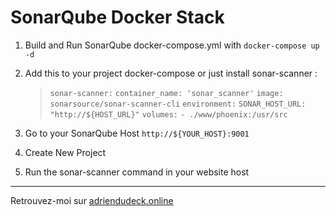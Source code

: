 # SonarQube Docker Stack

1. Build and Run SonarQube docker-compose.yml with `docker-compose up -d`
2. Add this to your project docker-compose or just install sonar-scanner :
   > `sonar-scanner:`
   > `container_name: 'sonar_scanner'`
   > `image: sonarsource/sonar-scanner-cli`
   > `environment:`
   > `SONAR_HOST_URL: "http://${HOST_URL}"`
   > `volumes:`
   > `- ./www/phoenix:/usr/src`

3. Go to your SonarQube Host `http://${YOUR_HOST}:9001`
4. Create New Project
5. Run the sonar-scanner command in your website host

***

Retrouvez-moi sur [adriendudeck.online](http://adriendudeck.online)